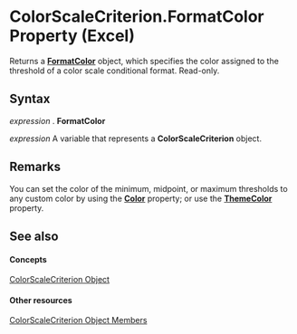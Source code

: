 
# ColorScaleCriterion.FormatColor Property (Excel)

Returns a  **[FormatColor](b7818b27-8790-ef52-c24e-8edbdcf979f2.md)** object, which specifies the color assigned to the threshold of a color scale conditional format. Read-only.


## Syntax

 _expression_ . **FormatColor**

 _expression_ A variable that represents a **ColorScaleCriterion** object.


## Remarks

You can set the color of the minimum, midpoint, or maximum thresholds to any custom color by using the  **[Color](c084cdbc-068c-bd0c-2f35-987964286be2.md)** property; or use the **[ThemeColor](5e4750b3-14a3-ca31-ef61-1be32be3ef38.md)** property.


## See also


#### Concepts


[ColorScaleCriterion Object](8b7ffd61-b843-3995-d872-e07d35adfedc.md)
#### Other resources


[ColorScaleCriterion Object Members](5bf6725a-98a8-99cf-42d2-0808e9a74421.md)
